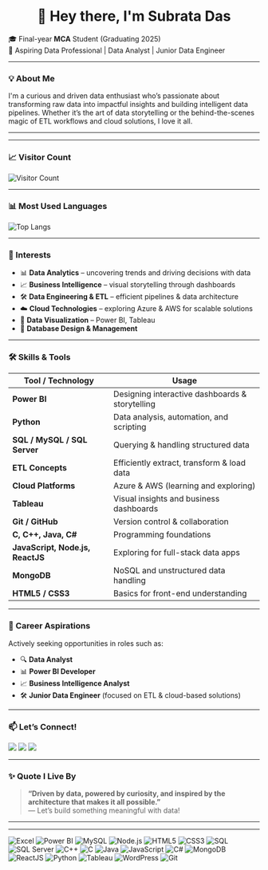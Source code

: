 <h1 align="center">👋 Hey there, I'm Subrata Das</h1>

🎓 Final-year **MCA** Student (Graduating 2025)  
🚀 Aspiring Data Professional | Data Analyst | Junior Data Engineer  

---

### 💡 About Me
I'm a curious and driven data enthusiast who’s passionate about transforming raw data into impactful insights and building intelligent data pipelines. Whether it’s the art of data storytelling or the behind-the-scenes magic of ETL workflows and cloud solutions, I love it all.

---
---

### 📈 Visitor Count

![Visitor Count](https://profile-counter.glitch.me/GITSUBRATA/count.svg)

---

### 📊 Most Used Languages

![Top Langs](https://github-readme-stats.vercel.app/api/top-langs/?username=GITSUBRATA&layout=compact&theme=blue-green)

---


### 🧠 Interests
- 📊 **Data Analytics** – uncovering trends and driving decisions with data  
- 📈 **Business Intelligence** – visual storytelling through dashboards  
- 🛠️ **Data Engineering & ETL** – efficient pipelines & data architecture  
- ☁️ **Cloud Technologies** – exploring Azure & AWS for scalable solutions  
- 🎨 **Data Visualization** – Power BI, Tableau  
- 🔐 **Database Design & Management**

---

### 🛠️ Skills & Tools

| Tool / Technology | Usage |
|-------------------|--------|
| **Power BI** | Designing interactive dashboards & storytelling |
| **Python** | Data analysis, automation, and scripting |
| **SQL / MySQL / SQL Server** | Querying & handling structured data |
| **ETL Concepts** | Efficiently extract, transform & load data |
| **Cloud Platforms** | Azure & AWS (learning and exploring) |
| **Tableau** | Visual insights and business dashboards |
| **Git / GitHub** | Version control & collaboration |
| **C, C++, Java, C#** | Programming foundations |
| **JavaScript, Node.js, ReactJS** | Exploring for full-stack data apps |
| **MongoDB** | NoSQL and unstructured data handling |
| **HTML5 / CSS3** | Basics for front-end understanding |

---

### 💼 Career Aspirations

Actively seeking opportunities in roles such as:

- 🔍 **Data Analyst**  
- 📊 **Power BI Developer**  
- 📈 **Business Intelligence Analyst**  
- 🛠️ **Junior Data Engineer** (focused on ETL & cloud-based solutions)

---

### 📫 Let’s Connect!

<p align="left">
  <a href="mailto:subratasd4090@gmail.com"><img src="https://img.shields.io/badge/Gmail-D14836?style=for-the-badge&logo=gmail&logoColor=white" /></a>
  <a href="https://www.linkedin.com/in/subrata-das-30b7262ba" target="_blank"><img src="https://img.shields.io/badge/LinkedIn-0A66C2?style=for-the-badge&logo=linkedin&logoColor=white" /></a>
  <a href="https://github.com/GITSUBRATA" target="_blank"><img src="https://img.shields.io/badge/GitHub-181717?style=for-the-badge&logo=github&logoColor=white" /></a>
</p>

---

### ✨ Quote I Live By

> **“Driven by data, powered by curiosity, and inspired by the architecture that makes it all possible.”**  
> — Let’s build something meaningful with data!

---



---



<p align="left">
  <img src="https://img.icons8.com/color/48/000000/microsoft-excel-2019--v1.png" alt="Excel" />
  <img src="https://img.icons8.com/color/48/000000/power-bi.png" alt="Power BI" />
  <img src="https://img.icons8.com/fluency/48/000000/mysql-logo.png" alt="MySQL" />
  <img src="https://img.icons8.com/color/48/000000/nodejs.png" alt="Node.js" />
  <img src="https://img.icons8.com/color/48/000000/html-5--v1.png" alt="HTML5" />
  <img src="https://img.icons8.com/color/48/000000/css3.png" alt="CSS3" />
  <img src="https://img.icons8.com/external-flat-juicy-fish/48/000000/external-sql-coding-and-development-flat-flat-juicy-fish.png" alt="SQL" />
  <img src="https://img.icons8.com/color/48/000000/microsoft-sql-server.png" alt="SQL Server" />
  <img src="https://img.icons8.com/color/48/000000/c-plus-plus-logo.png" alt="C++" />
  <img src="https://img.icons8.com/color/48/000000/c-programming.png" alt="C" />
  <img src="https://img.icons8.com/color/48/000000/java-coffee-cup-logo.png" alt="Java" />
  <img src="https://img.icons8.com/color/48/000000/javascript--v1.png" alt="JavaScript" />
  <img src="https://img.icons8.com/color/48/000000/c-sharp-logo.png" alt="C#" />
  <img src="https://img.icons8.com/color/48/000000/mongodb.png" alt="MongoDB" />
  <img src="https://img.icons8.com/officel/48/react.png" alt="ReactJS" />
  <img src="https://img.icons8.com/color/48/000000/python.png" alt="Python" />
  <img src="https://img.icons8.com/color/48/000000/tableau-software.png" alt="Tableau" />
  <img src="https://img.icons8.com/color/48/000000/wordpress.png" alt="WordPress" />
  <img src="https://img.icons8.com/color/48/000000/git.png" alt="Git" />
</p>


